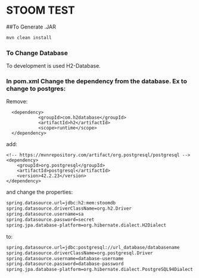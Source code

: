 # STOOM TEST

##To Generate .JAR
```bash
mvn clean install
```

### To Change Database
To development is used H2-Database.
### In pom.xml Change the dependency from the database. Ex to change to postgres:

Remove:
```pom
  <dependency>
            <groupId>com.h2database</groupId>
            <artifactId>h2</artifactId>
            <scope>runtime</scope>
  </dependency>
```
add:
```pom
<!-- https://mvnrepository.com/artifact/org.postgresql/postgresql -->
<dependency>
    <groupId>org.postgresql</groupId>
    <artifactId>postgresql</artifactId>
    <version>42.2.23</version>
</dependency>
```

and change the properties:
```bash
spring.datasource.url=jdbc:h2:mem:stoomdb
spring.datasource.driverClassName=org.h2.Driver
spring.datasource.username=sa
spring.datasource.password=secret
spring.jpa.database-platform=org.hibernate.dialect.H2Dialect
```

to:
```bash
spring.datasource.url=jdbc:postgresql://url_database/databasename
spring.datasource.driverClassName=org.postgresql.Driver
spring.datasource.username=database-username
spring.datasource.password=database-password
spring.jpa.database-platform=org.hibernate.dialect.PostgreSQL94Dialect
```